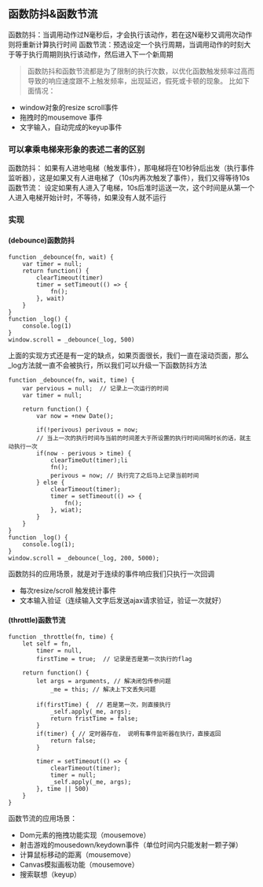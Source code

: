 ## 函数防抖&函数节流
函数防抖：当调用动作过N毫秒后，才会执行该动作，若在这N毫秒又调用次动作则将重新计算执行时间
函数节流：预选设定一个执行周期，当调用动作的时刻大于等于执行周期则执行该动作，然后进入下一个新周期
> 函数防抖和函数节流都是为了限制的执行次数，以优化函数触发频率过高而导致的响应速度跟不上触发频率，出现延迟，假死或卡顿的现象。
比如下面情况：
* window对象的resize scroll事件
* 拖拽时的mousemove 事件
* 文字输入，自动完成的keyup事件

### 可以拿乘电梯来形象的表述二者的区别
函数防抖： 如果有人进地电梯（触发事件），那电梯将在10秒钟后出发（执行事件监听器），这是如果又有人进电梯了（10s内再次触发了事件），我们又得等待10s
函数节流： 设定如果有人进入了电梯，10s后准时运送一次，这个时间是从第一个人进入电梯开始计时，不等待，如果没有人就不运行
### 实现
#### (debounce)函数防抖
```
function _debounce(fn, wait) {
    var timer = null;
    return function() {
        clearTimeout(timer)
        timer = setTimeout(() => {
            fn();
        }, wait)
    }
}
function _log() {
    console.log(1)
}
window.scroll = _debounce(_log, 500)
```
上面的实现方式还是有一定的缺点，如果页面很长，我们一直在滚动页面，那么_log方法就一直不会被执行，所以我们可以升级一下函数防抖方法
```
function _debounce(fn, wait, time) {
    var pervious = null;  // 记录上一次运行的时间
    var timer = null;

    return function() {
        var now = +new Date();

        if(!perivous) perivous = now;
        // 当上一次的执行时间与当前的时间差大于所设置的执行时间间隔时长的话，就主动执行一次
        if(now - perivous > time) {
            clearTimeOut(timer);li
            fn();
            perivous = now; // 执行完了之后马上记录当前时间
        } else {
            clearTimeout(timer);
            timer = setTimeout(() => {
                fn();
            }, wiat);
        }
    }
}
function _log() {
    console.log(1);
}
window.scroll = _debounce(_log, 200, 5000);
```
函数防抖的应用场景，就是对于连续的事件响应我们只执行一次回调
* 每次resize/scroll 触发统计事件
* 文本输入验证（连续输入文字后发送ajax请求验证，验证一次就好）

#### (throttle)函数节流
```
function _throttle(fn, time) {
    let self = fn,
        timer = null,
        firstTime = true;  // 记录是否是第一次执行的flag

    return function() {
        let args = arguments, // 解决闭包传参问题
            _me = this; // 解决上下文丢失问题

        if(firstTime) {  // 若是第一次，则直接执行
            _self.apply(_me, args);
            return fristTime = false;
        }
        if(timer) { // 定时器存在， 说明有事件监听器在执行，直接返回
            return false;
        }

        timer = setTimeout(() => {
            clearTimeout(timer);
            timer = null;
            _self.apply(_me, args);
        }, time || 500)
    }
}
```
函数节流的应用场景：
* Dom元素的拖拽功能实现（mousemove）
* 射击游戏的mousedown/keydown事件（单位时间内只能发射一颗子弹）
* 计算鼠标移动的距离（mousemove）
* Canvas模拟画板功能（mousemove）
* 搜索联想（keyup）
